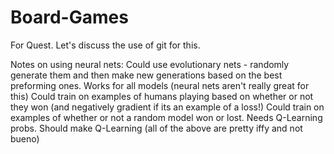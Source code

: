 # Board-Games
For Quest.
Let's discuss the use of git for this.




Notes on using neural nets:
Could use evolutionary nets - randomly generate them and then make new generations based on the best preforming ones. Works for all models (neural nets aren't really great for this)
Could train on examples of humans playing based on whether or not they won (and negatively gradient if its an example of a loss!)
Could train on examples of whether or not a random model won or lost.
Needs Q-Learning probs. Should make Q-Learning (all of the above are pretty iffy and not bueno)
